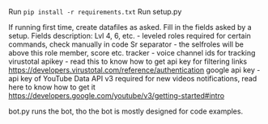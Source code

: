 Run `pip install -r requirements.txt`
Run setup.py

If running first time, create datafiles as asked.
Fill in the fields asked by a setup.
Fields description:
    Lvl 4, 6, etc. - leveled roles required for certain commands, check manually in code
    Sr separator - the selfroles will be above this role
    member, score etc. tracker - voice channel ids for tracking
    virustotal apikey - read this to know how to get api key for filtering links https://developers.virustotal.com/reference/authentication
    google api key - api key of YouTube Data API v3 required for new videos notifications, read here to know how to get it https://developers.google.com/youtube/v3/getting-started#intro

bot.py runs the bot, tho the bot is mostly designed for code examples.
